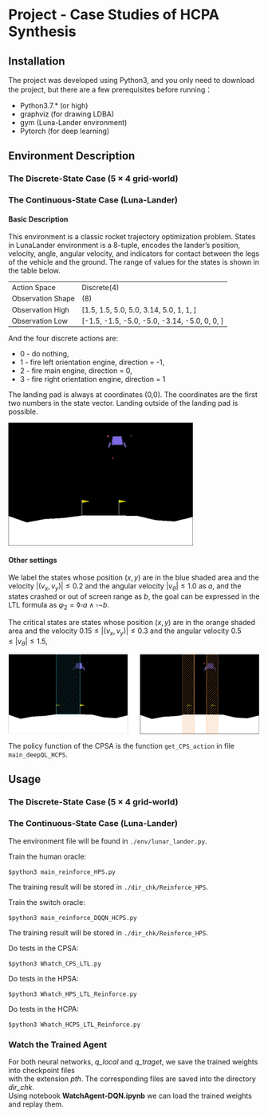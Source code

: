 # Project - Case Studies of HCPA Synthesis 

## Installation

The project was developed using Python3, and you only need to download the project, but there are a few prerequisites before running：

- Python3.7.* (or high)
- graphviz (for drawing LDBA)
- gym (Luna-Lander environment)
- Pytorch (for deep learning)

## Environment Description

### The Discrete-State Case (5 × 4 grid-world)


### The Continuous-State Case (Luna-Lander)

#### Basic Description
This environment is a classic rocket trajectory optimization problem.
States in LunaLander environment is a 8-tuple, 
encodes the lander’s position, velocity, angle, angular velocity, 
and indicators for contact between the legs of the vehicle and the ground.
The range of values for the states is shown in the table below.

|              |                                                |
|:-------------|:-----------------------------------------------|
| Action Space | Discrete(4)                                    |
| Observation Shape | (8)                                       |
|Observation High| [1.5, 1.5, 5.0, 5.0, 3.14, 5.0, 1, 1, ]      |
|Observation Low| [-1.5, -1.5, -5.0, -5.0, -3.14, -5.0, 0, 0, ] |

And the four discrete actions are:   
* 0 - do nothing, 
* 1 - fire left orientation engine, direction = -1,
* 2 - fire main engine,   direction = 0,
* 3 - fire right orientation engine, direction = 1

The landing pad is always at coordinates (0,0). 
The coordinates are the first two numbers in the state vector. Landing outside of the landing pad is possible.

<img src="images/case_lunalander.png" width = "370"  alt="效果图" align=center />

#### Other settings

We label the states whose position $(x, y)$ are in the blue shaded area 
and the velocity $|(v_x, v_y)|\leq 0.2$ 
and the angular velocity $|v_{\theta}| \leq 1.0$ as $a$, 
and the states crashed or out of screen range as $b$, 
the goal can be expressed in the LTL formula as $\varphi_2 = \lozenge \square a \wedge \square\neg b$.

The critical states are states whose position $(x, y)$ are in the orange shaded area
and the velocity $0.15 \leq |(v_x, v_y)|\leq 0.3$ 
and the angular velocity $0.5 \leq |v_{\theta}| \leq 1.5$, 

<img src="images/lunaLander_settings.png" width = "800"  alt="效果图" align=center />

[//]: # (Solving the environment require an average total reward of over **200** over 100 consecutive episodes.   )
[//]: # (If lander moves away from landing pad it loses reward back. Episode finishes if the lander crashes or   )
[//]: # (comes to rest, receiving additional -100 or +100 points. Each leg ground contact is +10. Firing main   )
[//]: # (engine is -0.3 points each frame. Firing side engine is -0.03 points each frame.   )
[//]: # (Landing outside landing pad is possible. Fuel is infinite, so an agent can learn to fly and then land on   )
[//]: # (its first attempt. )
[//]: # (![]&#40;images/case_lunalander.png&#41;)

The policy function of the CPSA is the  function `get_CPS_action` in file
`main_deepQL_HCPS`.

## Usage  

### The Discrete-State Case (5 × 4 grid-world)


### The Continuous-State Case (Luna-Lander)
The environment file will be found in `./env/lunar_lander.py`. 

Train the human oracle:
```shell
$python3 main_reinforce_HPS.py
```
The training result will be stored in `./dir_chk/Reinforce_HPS`.

Train the switch oracle:
```shell
$python3 main_reinforce_DQQN_HCPS.py
```
The training result will be stored in `./dir_chk/Reinforce_HPS`.

Do tests in the CPSA:
```shell
$python3 Whatch_CPS_LTL.py
```

Do tests in the HPSA:
```shell
$python3 Whatch_HPS_LTL_Reinforce.py
```

Do tests in the HCPA:
```shell
$python3 Whatch_HCPS_LTL_Reinforce.py
```

[//]: # (Score **200** achieved in **688** episodes  )

[//]: # ()
[//]: # (![a]&#40;images/plot-LunaLander-v2-DQN-688epis.png&#41;)



### Watch the Trained Agent   
For both neural networks, _q_local_ and _q_traget_, we save the trained weights into checkpoint files    
with the extension _pth_. The corresponding files are saved into the directory _dir_chk_.    
Using notebook **WatchAgent-DQN.ipynb** we can load the trained weights and replay them.



